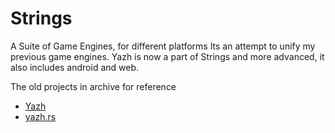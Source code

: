 # Strings
A Suite of Game Engines, for different platforms
Its an attempt to unify my previous game engines. Yazh is now a part of Strings and more advanced, it also includes android and web.

The old projects in archive for reference
- [Yazh](https://github.com/JRBros2346/Yazh)
- [yazh.rs](https://github.com/JRBros2346/yazh.rs/)
